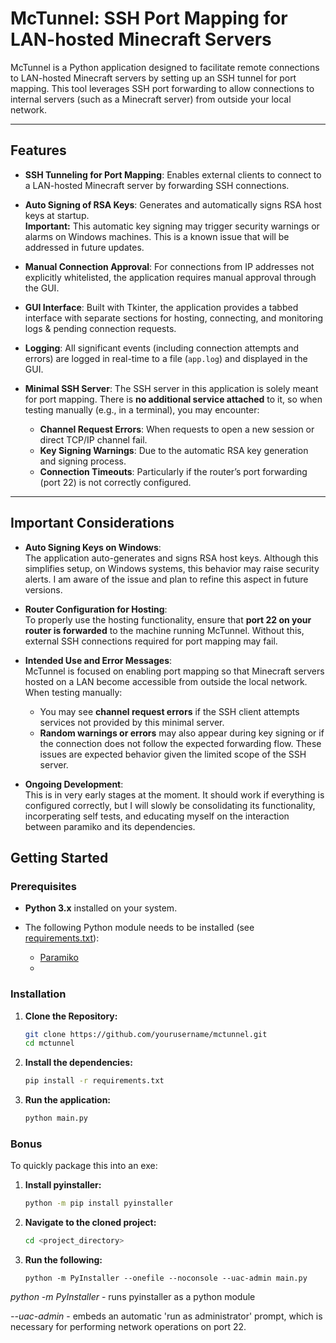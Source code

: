 # McTunnel: SSH Port Mapping for LAN-hosted Minecraft Servers

McTunnel is a Python application designed to facilitate remote connections to LAN-hosted Minecraft
servers by setting up an SSH tunnel for port mapping. This tool leverages SSH port forwarding to
allow connections to internal servers (such as a Minecraft server) from outside your local network.

--------------------------------------------------------------------------------------------------------------------------------------

## Features

- **SSH Tunneling for Port Mapping**: Enables external clients to connect to a LAN-hosted Minecraft
  server by forwarding SSH connections.
  
- **Auto Signing of RSA Keys**: Generates and automatically signs RSA host keys at startup.  
  **Important:** This automatic key signing may trigger security warnings or alarms on Windows machines.
   This is a known issue that will be addressed in future updates.
  
- **Manual Connection Approval**: For connections from IP addresses not explicitly whitelisted, the
   application requires manual approval through the GUI.
  
- **GUI Interface**: Built with Tkinter, the application provides a tabbed interface with separate
   sections for hosting, connecting, and monitoring logs & pending connection requests.
  
- **Logging**: All significant events (including connection attempts and errors) are logged in real-time
   to a file (`app.log`) and displayed in the GUI.
  
- **Minimal SSH Server**: The SSH server in this application is solely meant for port mapping.
   There is **no additional service attached** to it, so when testing manually (e.g., in a terminal),
   you may encounter:
  
  - **Channel Request Errors**: When requests to open a new session or direct TCP/IP channel fail.
  - **Key Signing Warnings**: Due to the automatic RSA key generation and signing process.
  - **Connection Timeouts**: Particularly if the router’s port forwarding (port 22) is not correctly configured.

----------------------------------------------------------------------------------------------------------------------------------------
## Important Considerations

- **Auto Signing Keys on Windows**:  
  The application auto-generates and signs RSA host keys. Although this simplifies setup, on Windows systems,
  this behavior may raise security alerts. I am aware of the issue and plan to refine this aspect in future versions.

- **Router Configuration for Hosting**:  
  To properly use the hosting functionality, ensure that **port 22 on your router is forwarded** to the machine running
  McTunnel. Without this, external SSH connections required for port mapping may fail.

- **Intended Use and Error Messages**:  
  McTunnel is focused on enabling port mapping so that Minecraft servers hosted on a LAN become accessible from outside
  the local network. When testing manually:
  - You may see **channel request errors** if the SSH client attempts services not provided by this minimal server.
  - **Random warnings or errors** may also appear during key signing or if the connection does not follow the expected forwarding
    flow. These issues are expected behavior given the limited scope of the SSH server.

- **Ongoing Development**:  
  This is in very early stages at the moment. It should work if everything is configured correctly, but I will slowly be consolidating
  its functionality, incorperating self tests, and educating myself on the interaction between paramiko and its dependencies.


## Getting Started

### Prerequisites

- **Python 3.x** installed on your system.
- The following Python module needs to be installed (see [requirements.txt](requirements.txt)):

  - [Paramiko](http://www.paramiko.org/)
  - 

### Installation

1. **Clone the Repository:**
   ```bash
   git clone https://github.com/yourusername/mctunnel.git
   cd mctunnel


1. **Install the dependencies:**
   ```bash
   pip install -r requirements.txt


2. **Run the application:**
   ```bash
   python main.py

### Bonus

To quickly package this into an exe:

1. **Install pyinstaller:**
   ```bash
   python -m pip install pyinstaller

2. **Navigate to the cloned project:**
   ```bash
   cd <project_directory>

3. **Run the following:**
   ```
   python -m PyInstaller --onefile --noconsole --uac-admin main.py

  _python -m PyInstaller_ - runs pyinstaller as a python module

  _--uac-admin_ - embeds an automatic 'run as administrator' prompt,
  which is necessary for performing network operations on port 22.


